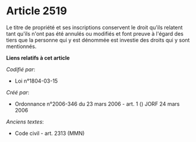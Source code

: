# Article 2519

Le titre de propriété et ses inscriptions conservent le droit qu'ils relatent tant qu'ils n'ont pas été annulés ou modifiés
et font preuve à l'égard des tiers que la personne qui y est dénommée est investie des droits qui y sont mentionnés.

**Liens relatifs à cet article**

_Codifié par_:

  - Loi n°1804-03-15

_Créé par_:

  - Ordonnance n°2006-346 du 23 mars 2006 - art. 1 () JORF 24 mars 2006

_Anciens textes_:

  - Code civil - art. 2313 (MMN)
